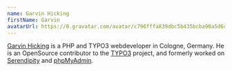 ```yaml
---
name: Garvin Hicking
firstName: Garvin
avatarUrl: https://0.gravatar.com/avatar/c796fffa839dbc5b435bcba90a5d6df19a20d66be817405ceddafda8679be05a?size=512&d=initials
---
```


[Garvin Hicking](https://garv.in) is a PHP and TYPO3 webdeveloper in Cologne, Germany. He is an OpenSource contributor to the [TYPO3](https://typo3.org) project, and formerly worked on [Serendipity](https://s9y.org) and [phpMyAdmin](https://phpmyadmin.net).
